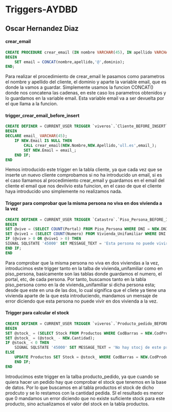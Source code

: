 # Triggers-AYDBD
## Oscar Hernandez Diaz

#### crear_email
```sql
CREATE PROCEDURE crear_email (IN nombre VARCHAR(45), IN apellido VARCHAR(45), IN dominio VARCHAR(45), OUT email VARCHAR(45))
BEGIN
	SET email = CONCAT(nombre,apellido,'@',dominio);
END;
```
Para realizar el procedimiento de crear_email le pasamos como parametros el nombre y apellido del cliente, el dominio y aparte la variable email, que es donde la vamos a guardar. Simplemente usamos la funcion CONCAT() donde nos concatena las cadenas, en este caso los parametros obtenidos y lo guardamos en la variable email.
Esta variable email va a ser devuelta por el que llama a la funcion.

#### trigger_crear_email_before_insert
```sql
CREATE DEFINER = CURRENT_USER TRIGGER `viveros`.`Cliente_BEFORE_INSERT` BEFORE INSERT ON `Cliente` FOR EACH ROW
BEGIN
DECLARE email_ VARCHAR(45);
	IF NEW.Email IS NULL THEN
		CALL crear_email(NEW.Nombre,NEW.Apellido,'ull.es',email_);
		SET NEW.Email = email_;
	END IF;
END
```
Hemos introducido este trigger en la tabla cliente, ya que cada vez que se inserte un nuevo cliente comprobamos si no ha introducido un email, si es el caso llamamos al procedimiento crear_email y guardamos en el email del cliente el email que nos devilvio esta fuincion, en el caso de que el cliente haya introducido uno simplemente no realizamos nada.

#### Trigger para comprobar que la misma persona no viva en dos vivienda a la vez
```sql
CREATE DEFINER = CURRENT_USER TRIGGER `Catastro`.`Piso_Persona_BEFORE_INSERT` BEFORE INSERT ON `Piso_Persona` FOR EACH ROW
BEGIN
SET @vive = (SELECT COUNT(Portal) FROM Piso_Persona WHERE DNI = NEW.DNI);
SET @vive1 = (SELECT COUNT(Numero) FROM Vivienda_Unifamiliar WHERE DNI = NEW.DNI);
IF (@vive > 0 OR @vive1 > 0) THEN
SIGNAL SQLSTATE '45000' SET MESSAGE_TEXT = 'Esta persona no puede vivir en dos vivienda a la vez';
END IF;
END
```
Para comprobar que la misma persona no viva en dos viviendas a la vez, introducimos este trigger tanto en la talba de vivienda_unifamiliar como en piso_persona, basicamente son las tablas donde guardamos el numero, el portal, etc, de cada persona. Por tanto, buscamos tanto en la tabla piso_persona como en la de vivienda_unifamiliar si dicha persona esta; desde que este en una de las dos, lo cual significa que el cliete ya tiene una vivienda aparte de la que esta introduciendo, mandamos un mensaje de error diciendo que esta persona no puede vivir en dos vivienda a la vez.

#### Trigger para calcular el stock
```sql
CREATE DEFINER = CURRENT_USER TRIGGER `viveros`.`Producto_pedido_BEFORE_INSERT` BEFORE INSERT ON `Producto_pedido` FOR EACH ROW
BEGIN
SET @stock_ = (SELECT Stock FROM Productos WHERE CodBarras = NEW.CodProducto);
SET @stock_ = (@stock_ - NEW.Cantidad);
IF @stock_ < 0 THEN
	SIGNAL SQLSTATE '45000' SET MESSAGE_TEXT = 'No hay stocj de este producto';
ELSE 
	UPDATE Productos SET Stock = @stock_ WHERE CodBarras = NEW.CodProducto;
    END IF;
END
```
Introducimos este trigger en la talba producto_pedido, ya que cuando se quiera hacer un pedido hay que comprobar el stock que tenemos en la base de datos.
Por lo que buscamos en al tabla productos el stock de dicho prodcuto y se lo restamos con la cantidad pedida. SI el resultado es menor que 0 mandamos un error diciendo que no existe suficiente stock para este producto, sino actualizamos el valor del stock en la tabla productos.





